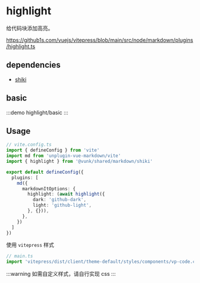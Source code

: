 # highlight


给代码块添加高亮。

https://github1s.com/vuejs/vitepress/blob/main/src/node/markdown/plugins/highlight.ts


## dependencies

+ [shiki](http://npmjs.com/package/shiki)

## basic

:::demo
highlight/basic
:::





## Usage

```ts
// vite.config.ts
import { defineConfig } from 'vite'
import md from 'unplugin-vue-markdown/vite'
import { highlight } from '@vunk/shared/markdown/shiki'

export default defineConfig({
  plugins: [
    md({
      markdownItOptions: {
        highlight: (await highlight({
          dark: 'github-dark',
          light: 'github-light',
        }, {})),
      },
    })
  ]
})
```


使用 `vitepress` 样式

```ts
// main.ts
import 'vitepress/dist/client/theme-default/styles/components/vp-code.css'
```

:::warning
如需自定义样式，请自行实现 css
:::
